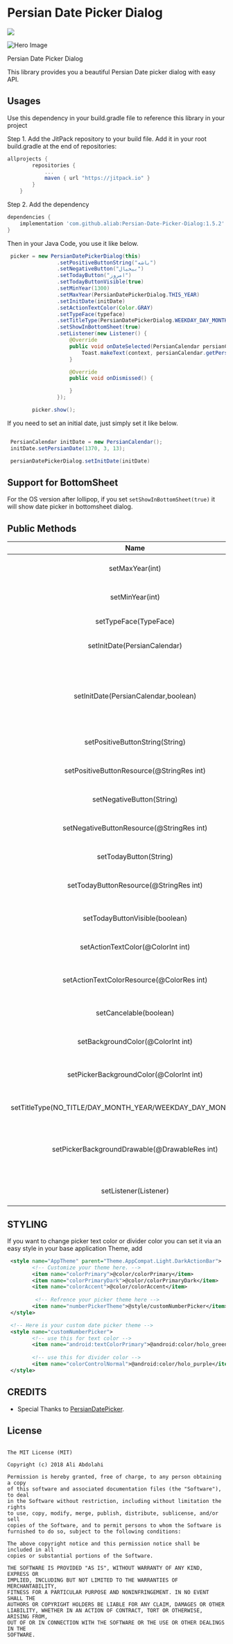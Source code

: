 # Persian Date Picker Dialog
[![](https://jitpack.io/v/aliab/Persian-Date-Picker-Dialog.svg)](https://jitpack.io/#aliab/Persian-Date-Picker-Dialog)

![Hero Image](https://raw.githubusercontent.com/aliab/Persian-Date-Picker-Dialog/master/screenshot/heroimage.jpg)


Persian Date Picker Dialog

This library provides you a beautiful Persian Date picker dialog with easy API.

## Usages

Use this dependency in your build.gradle file to reference this library in your project

Step 1. Add the JitPack repository to your build file. Add it in your root build.gradle at the end of repositories:

```groovy
allprojects {
        repositories {
            ...
            maven { url "https://jitpack.io" }
        }
    }
```

Step 2. Add the dependency
```groovy
dependencies {
    implementation 'com.github.aliab:Persian-Date-Picker-Dialog:1.5.2'
}
```


Then in your Java Code, you use it like below.

```java
 picker = new PersianDatePickerDialog(this)
                .setPositiveButtonString("باشه")
                .setNegativeButton("بیخیال")
                .setTodayButton("امروز")
                .setTodayButtonVisible(true)
                .setMinYear(1300)
                .setMaxYear(PersianDatePickerDialog.THIS_YEAR)
                .setInitDate(initDate)
                .setActionTextColor(Color.GRAY)
                .setTypeFace(typeface)
                .setTitleType(PersianDatePickerDialog.WEEKDAY_DAY_MONTH_YEAR)
                .setShowInBottomSheet(true)
                .setListener(new Listener() {
                    @Override
                    public void onDateSelected(PersianCalendar persianCalendar) {
                        Toast.makeText(context, persianCalendar.getPersianYear() + "/" + persianCalendar.getPersianMonth() + "/" + persianCalendar.getPersianDay(), Toast.LENGTH_SHORT).show();
                    }

                    @Override
                    public void onDismissed() {

                    }
                });

        picker.show();
```

If you need to set an initial date, just simply set it like below.
```java

 PersianCalendar initDate = new PersianCalendar();
 initDate.setPersianDate(1370, 3, 13);

 persianDatePickerDialog.setInitDate(initDate)
```

## Support for BottomSheet
For the OS version after lollipop, if you set `setShowInBottomSheet(true)` it will show date picker in bottomsheet dialog.

## Public Methods

| Name | Description |
|:----:|:----:|
|setMaxYear(int)| set maximum year can be selected|
|setMinYear(int)| set minimum year can be selected|
|setTypeFace(TypeFace)| set dialog typeface|
|setInitDate(PersianCalendar)| set date that dialog will launch on that|
|setInitDate(PersianCalendar,boolean)| set date that dialog will launch on that and force min/max year to be compatible with it|
|setPositiveButtonString(String)| set positive button text|
|setPositiveButtonResource(@StringRes int)| set positive button text from strings.xml|
|setNegativeButton(String)| set negative button text|
|setNegativeButtonResource(@StringRes int)| set negative button text from strings.xml|
|setTodayButton(String)| set today button text|
|setTodayButtonResource(@StringRes int)| set today button text from strings.xml|
|setTodayButtonVisible(boolean)| set today button visible/invisible|
|setActionTextColor(@ColorInt int)| set dialog buttons texts color|
|setActionTextColorResource(@ColorRes int)| set dialog buttons texts color form colors.xml|
|setCancelable(boolean)| set dialog cancelable or not|
|setBackgroundColor(@ColorInt int)| set dialog background color|
|setPickerBackgroundColor(@ColorInt int)| set date pickers background color|
|setTitleType(NO_TITLE/DAY_MONTH_YEAR/WEEKDAY_DAY_MONTH_YEAR)|It will handle title show scenarios|
|setPickerBackgroundDrawable(@DrawableRes int)| set date pickers background drawable from res/drawable folder|
|setListener(Listener)| set dialog callback listener|

## STYLING
If you want to change picker text color or divider color you can set it via an easy style
in your base application Theme, add 
```xml
 <style name="AppTheme" parent="Theme.AppCompat.Light.DarkActionBar">
        <!-- Customize your theme here. -->
        <item name="colorPrimary">@color/colorPrimary</item>
        <item name="colorPrimaryDark">@color/colorPrimaryDark</item>
        <item name="colorAccent">@color/colorAccent</item>
         
         <!-- Refrence your picker theme here -->
        <item name="numberPickerTheme">@style/customNumberPicker</item>
 </style>

 <!-- Here is your custom date picker theme -->
 <style name="customNumberPicker">
        <!-- use this for text color -->
        <item name="android:textColorPrimary">@android:color/holo_green_dark</item>
         
        <!-- use this for divider color -->
        <item name="colorControlNormal">@android:color/holo_purple</item>
 </style>
```

## CREDITS
* Special Thanks to [PersianDatePicker](https://github.com/alibehzadian/PersianDatePicker).

## License
```
   
The MIT License (MIT)

Copyright (c) 2018 Ali Abdolahi

Permission is hereby granted, free of charge, to any person obtaining a copy
of this software and associated documentation files (the "Software"), to deal
in the Software without restriction, including without limitation the rights
to use, copy, modify, merge, publish, distribute, sublicense, and/or sell
copies of the Software, and to permit persons to whom the Software is
furnished to do so, subject to the following conditions:

The above copyright notice and this permission notice shall be included in all
copies or substantial portions of the Software.

THE SOFTWARE IS PROVIDED "AS IS", WITHOUT WARRANTY OF ANY KIND, EXPRESS OR
IMPLIED, INCLUDING BUT NOT LIMITED TO THE WARRANTIES OF MERCHANTABILITY,
FITNESS FOR A PARTICULAR PURPOSE AND NONINFRINGEMENT. IN NO EVENT SHALL THE
AUTHORS OR COPYRIGHT HOLDERS BE LIABLE FOR ANY CLAIM, DAMAGES OR OTHER
LIABILITY, WHETHER IN AN ACTION OF CONTRACT, TORT OR OTHERWISE, ARISING FROM,
OUT OF OR IN CONNECTION WITH THE SOFTWARE OR THE USE OR OTHER DEALINGS IN THE
SOFTWARE.

```


